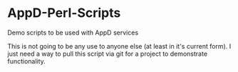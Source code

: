 AppD-Perl-Scripts
=================

Demo scripts to be used with AppD services

This is not going to be any use to anyone else (at least in it's current form).  I just need a way to pull this script via git for a project to demonstrate functionality.
